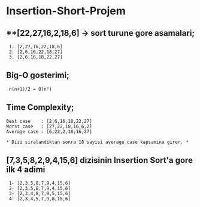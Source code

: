 # Insertion-Short-Projem

## **[22,27,16,2,18,6] -> sort turune gore asamalari;
```
 1. [2,27,16,22,18,6]
 2. [2,6,16,22,18,27]
 3. [2,6,16,18,22,27]
 ```
 
 ## Big-O gosterimi; 
 `  n(n+1)/2 = O(n²) `
  
 ## Time Complexity;
 ```
 Best case    : [2,6,16,18,22,27]
 Worst case   : [27,22,18,16,6,2] 
 Average case : [6,22,2,18,16,27]
 
 * Dizi siralandiktan sonra 18 sayisi average case kapsamina girer. *
 ````
 
 ## [7,3,5,8,2,9,4,15,6] dizisinin Insertion Sort'a gore ilk 4 adimi
 ```
  1- [2,3,5,8,7,9,4,15,6]  
  2- [2,3,5,8,7,9,4,15,6]  
  3- [2,3,4,8,7,9,5,15,6]  
  4- [2,3,4,5,7,9,8,15,6]
 ```
